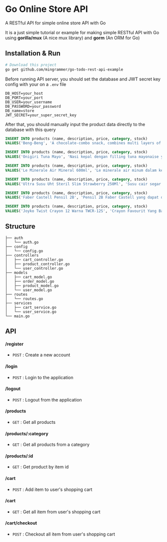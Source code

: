 # Go Online Store API
A RESTful API for simple online store API with Go

It is a just simple tutorial or example for making simple RESTful API with Go using **gorilla/mux** (A nice mux library) and **gorm** (An ORM for Go)

## Installation & Run
```bash
# Download this project
go get github.com/mingrammer/go-todo-rest-api-example
```

Before running API server, you should set the database and JWT secret key config with your on a `.env` file
```env
DB_HOST=your_host
DB_PORT=your_port
DB_USER=your_username
DB_PASSWORD=your_password
DB_name=store
JWT_SECRET=your_super_secret_key
```
After that, you should manually input the product data directly to the database with this query
```sql
INSERT INTO products (name, description, price, category, stock)
VALUES('Beng-Beng', 'A chocolate-combo snack, combines multi layers of tasty element beyond just luscious real chocolate snack. Only Beng Beng holds the key to the exciting combinations, more than just chocolate or wafer.', 2500, 'food', 999999);

INSERT INTO products (name, description, price, category, stock)
VALUES('Onigiri Tuna Mayo', 'Nasi kepal dengan filling tuna mayonaise yang dapat dimakan langsung tanpa dipanaskan.', 13000, 'food', 999999);

INSERT INTO products (name, description, price, category, stock)
VALUES('Le Minerale Air Mineral 600ml', 'Le minerale air minum dalam kemasan. Air mineral pegunungan, dibotolkan langsung di sumbernya.', 3500, 'beverage', 999999);

INSERT INTO products (name, description, price, category, stock)
VALUES('Ultra Susu Uht Steril Slim Strawberry 250Ml', 'Susu cair segar berkualitas dengan rasa yang lezat dan istimewa serta mengandung kalsium susu dan fosfor.', 7500, 'beverage', 999999);

INSERT INTO products (name, description, price, category, stock)
VALUES('Faber Castell Pensil 2B', 'Pensil 2B Faber Castell yang dapat digunakan untuk ujian.', 3000, 'stationery', 999999);

INSERT INTO products (name, description, price, category, stock)
VALUES('Joyko Twist Crayon 12 Warna TWCR-12S', 'Crayon Favourit Yang Banyak Digunakan Oleh Anak-Anak Dan Bahkan Orang Dewasa. Pilihan Warna Yang Menarik, Aman Digunakan Bagi Balita Maupun Anak-Anak Karena Tidak Mengandung Toxic/Racun Yang Sangat Berbahaya Menjadikan Crayon Joyko Oil Pastel Menjadi Produk Pilihan Yang Sangat Berkualitas. Crayon Joyko Oil Pastel Adalah Pilihan Yang Terbaik Bagi Anak-Anak Bahkan Balita Yang Baru Saja Akan Belajar Mewarnai Dan Menggambar.', 50000, 'stationery', 999999);
```

## Structure
```
├── auth
│   └── auth.go
├── config
│   └── config.go
├── controllers
│	├── cart_controller.go
│	├── product_controller.go
│	└── user_controller.go
├── models
│	├── cart_model.go
│	├── order_model.go
│	├── product_model.go
│	└── user_model.go
├── routes
│   └── routes.go
├── services
│	├── cart_service.go
│	└── user_service.go
└── main.go
```

## API

#### /register
* `POST` : Create a new account

#### /login
* `POST` : Login to the application

#### /logout
* `POST` : Logout from the application

#### /products
* `GET` : Get all products 

#### /products/:category
* `GET` : Get all products from a category

#### /products/:id
* `GET` : Get product by item id

#### /cart
* `POST` : Add item to user's shopping cart

#### /cart
* `GET` : Get all item from user's shopping cart

#### /cart/checkout
* `POST` : Checkout all item from user's shopping cart